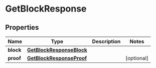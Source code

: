 

# GetBlockResponse


## Properties

| Name | Type | Description | Notes |
|------------ | ------------- | ------------- | -------------|
|**block** | [**GetBlockResponseBlock**](GetBlockResponseBlock.md) |  |  |
|**proof** | [**GetBlockResponseProof**](GetBlockResponseProof.md) |  |  [optional] |




